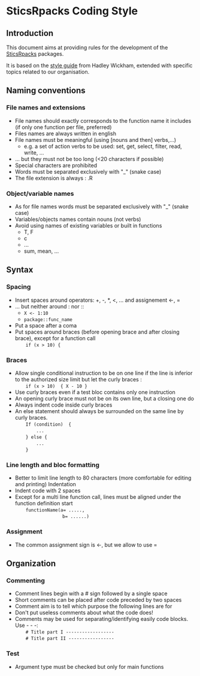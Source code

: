 # SticsRpacks Coding Style


## Introduction 

This document aims at providing rules for the development of the [SticsRpacks](https://github.com/SticsRPacks) packages. 

It is based on the [style guide](http://adv-r.had.co.nz/Style.html) from Hadley Wickham, extended with specific topics related to our organisation.


## Naming conventions

### File names and extensions

*	File names should exactly corresponds to the function name it includes (if only one function per file, preferred)
*	Files names are always written in english
*	File names must be meaningful (using [nouns and then] verbs,...)
    + e.g. a set of action verbs to be used: set, get, select, filter, read, write, ...
*	... but they must not be too long (<20 characters if possible)
*	Special characters are prohibited
*	Words must be separated exclusively with "_" (snake case)
*	The file extension is always : .R

### Object/variable names
*	As for file names words must be separated exclusively with "_" (snake case)
* Variables/objects names contain nouns (not verbs)
*	Avoid using names of existing variables or built in functions
    +	T, F
    +	c 
    +	...
    +	sum, mean, ...

## Syntax

### Spacing
*	Insert spaces around operators: +, -, *, <, ... and assignement <-, =
*	... but neither around : nor ::  
    + `X <- 1:10`
    +	`package::func_name`
*	Put a space after a coma
*	Put spaces around braces (before opening brace and after closing brace), except for a function call  
    &emsp;&emsp;`if (x > 10) {`

### Braces
*	Allow single conditional instruction to be on one line if the line is inferior to the authorized size limit but let the curly braces :  
  &emsp;&emsp;`if (x > 10)  { X - 10 }`
*	Use curly braces even if a test bloc contains only one instruction
*	An opening curly brace must not be on its own line, but a closing one do
*	Always indent code inside curly braces
*	An else statement should always be surrounded on the same line by curly braces.  
    &emsp;&emsp;`If (condition)  {`  
    &emsp;&emsp;&emsp;&emsp;`...`  
    &emsp;&emsp;`} else {`  
    &emsp;&emsp;&emsp;&emsp;`...`  
    &emsp;&emsp;`}`

### Line length and bloc formatting
*	Better to limit line length to 80 characters (more comfortable for editing and printing)
Indentation
*	Indent code with 2 spaces
*	Except for a multi line function call, lines must be aligned under the function definition start  
    &emsp;&emsp;`functionName(a= .....,`  
    &emsp;&emsp;&emsp;&emsp;&emsp;&emsp;&emsp;&emsp;&emsp;`b= ......)`

### Assignment
*	The common assignment sign is <-, but we allow to use =

## Organization

### Commenting
*	Comment lines begin with a # sign followed by a single space
*	Short comments can be placed after code preceded by two spaces
*	Comment aim is to tell which purpose the following lines are for
*	Don't put useless comments about what the code does!
*	Comments may be used for separating/identifying easily code blocks. Use - - -:  
    &emsp;&emsp;`# Title part I ------------------`  
    &emsp;&emsp;`# Title part II -----------------`

### Test
*	Argument type must be checked but only for main functions


